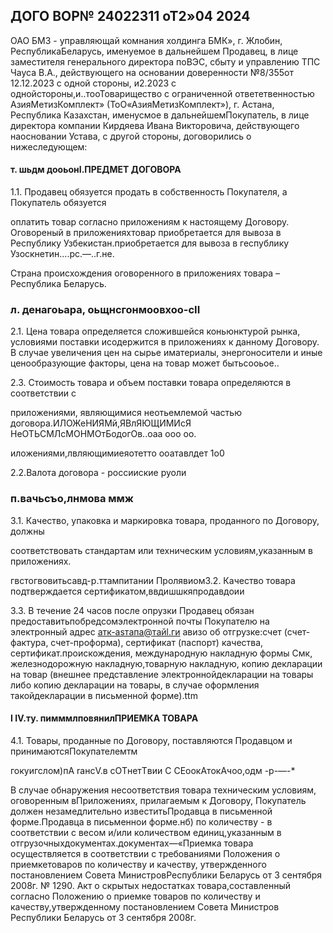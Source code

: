 ## ДОГО ВОР№ 24022311 оТ2»04 2024

ОАО БМЗ - управляющай комнания холдинга БМК», г. Жлобин, РеспубликаБеларусь, именуемое в дальнейшем Продавец, в лице заместителя генерального директора поВЭС, сбыту и управлению ТПС Чауса В.А., действующего на основании доверенности №8/355от 12.12.2023 с одной стороны, и2.2023 с однойстороны,и..тооТоварищество с ограниченной ответетвенностью АзияМетизКомплект» (ТоО«АзияМетизКомплект»), г. Астана, Республика Казахстан, именусмое в дальнейшемПокупатель, в лице директора компании Кирдяева Ивана Викторовича, действующего наосновании Устава, с другой стороны, договорились о нижеследующем:

#### т. шьдм дооьонI.ПРЕДМЕТ ДОГОВОРА

1.1. Продавец обязуется продать в собственность Покупателя, а Покупатель обязуется

оплатить товар согласно приложениям к настоящему Договору. Оговореный в приложенияхтовар приобретается для вывоза в Республику Узбекистан.приобретается для вывоза в геспублику Узоскнетин....рс.—..г.не.

Страна происхождения оговоренного в приложениях товара – Республика Беларусь.

### л. денагоьара, оьщнсгонмоовхоо-сII

2.1. Цена товара определяется сложившейся коньюнктурой рынка, условиями поставки исодержится в приложениях к данному Договору. В случае увеличения цен на сырье иматериалы, энергоносители и иные ценообразующие факторы, цена на товар может бытьсооьое..



2.3. Стоимость товара и объем поставки товара определяются в соответствии с

приложениями, являющимися неотьемлемой частью договора.ИЛОЖеНИЯМй,ЯВлЯЮЩИМИсЯ НеОТЬСМЛсМОНМОтБодогОв..оаа ооо оо.

иложениями,лвляющимиеяотетто ооатавлдет 1о0

2.2.Валота договора - россииские руоли

### п.вачьсъо,лнмова ммж  

3.1. Качество, упаковка и маркировка товара, проданного по Договору, должны

соответствовать стандартам или техническим условиям,указанным в приложениях.



гвстогвовитьсавд-р.ттампитании Пролявиом3.2. Качество товара подтверждается сертификатом,ввдишшкяпродавдоии

3.3. В течение 24 часов после опрузки Продавец обязан предоставитьпобредсомэлектронной почты Покупателю на электронный адрес атк-аsтапа@тайl.ги авизо об отгрузке:счет (счет-фактура, счет-проформа), сертификат (паспорт) качества, сертификат.проискождения, международную накладную формы Смк, железнодорожную накладную,товарную накладную, копию декларации на товар (внешнее представление электроннойдекларации на товары либо копию декларации на товары, в случае оформления такойдекларации в письменной форме).ttm 

#### I Ⅳ.ту. пимммлповянилПРИЕМКА ТОВАРА

4.1. Товары, проданные по Договору, поставляются Продавцом и принимаютсяПокупателемтм

гокуигслом)пA rансV.в сOTнетTвии C CEоокAтокAчоо,одм -р-—-*

В случае обнаружения несоответствия товара техническим условиям, оговоренным вПриложениях, прилагаемым к Договору, Покупатель должен незамедлительно известитьПродавца в письменной форме.Продавца в письменнои форме.нб) по количеству - в соответствии с весом и/или количеством единиц,указанным в отгрузочныхдокументах.документах—«Приемка товара осуществляется в соответствии с требованиями Положения о приемкетоваров по количеству и качеству, утвержденного постановлением Совета МинистровРеспублики Беларусь от 3 сентября 2008г. № 1290. Акт о скрытых недостатках товара,составленный согласно Положению о приемке товаров по количеству и качеству,утвержденному постановлением Совета Министров Республики Беларусь от 3 сентября 2008г.
